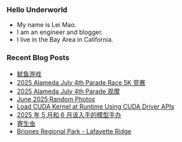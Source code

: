 ### Hello Underworld

- My name is Lei Mao.
- I am an engineer and blogger.
- I live in the Bay Area in California.


### Recent Blog Posts

<!-- BLOG-POST-LIST:START -->
- [鱿鱼游戏](https://leimao.github.io/essay/%E9%B1%BF%E9%B1%BC%E6%B8%B8%E6%88%8F-Squid-Game/)
- [2025 Alameda July 4th Parade Race 5K 竞赛](https://leimao.github.io/life/2025-Alameda-July-4th-Parade-Race-5K/)
- [2025 Alameda July 4th Parade 观摩](https://leimao.github.io/life/2025-Alameda-July-4th-Parade/)
- [June 2025 Random Photos](https://leimao.github.io/photography/2025-June-Random-Photos/)
- [Load CUDA Kernel at Runtime Using CUDA Driver APIs](https://leimao.github.io/blog/CUDA-Driver-Runtime-Load-Run-Kernel/)
- [2025 年 5 月和 6 月该入手的模型手办](https://leimao.github.io/essay/2025%E5%B9%B45%E6%9C%88%E5%92%8C6%E6%9C%88%E8%AF%A5%E5%85%A5%E6%89%8B%E7%9A%84%E6%A8%A1%E5%9E%8B%E6%89%8B%E5%8A%9E/)
- [寄生虫](https://leimao.github.io/essay/%E5%AF%84%E7%94%9F%E8%99%AB-Parasite-2019/)
- [Briones Regional Park - Lafayette Ridge](https://leimao.github.io/photography/Briones-Regional-Park-Lafayette-Ridge-2025-06-28/)
<!-- BLOG-POST-LIST:END -->
